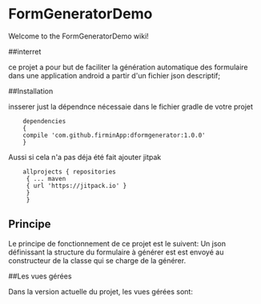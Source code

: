 # FormGeneratorDemo

Welcome to the FormGeneratorDemo wiki!

##interret

ce projet a pour but de faciliter la génération automatique des formulaire dans une application android a partir d'un fichier json descriptif;

##Installation

insserer just la dépendnce nécessaie dans le fichier gradle de votre projet

        dependencies 
        { 
        compile 'com.github.firminApp:dformgenerator:1.0.0' 
        }
Aussi si cela n'a pas déja été fait ajouter jitpak 
        
        allprojects { repositories
         { ... maven 
         { url 'https://jitpack.io' } 
         } 
         }
  ## Principe
  
  Le principe de fonctionnement de ce projet est le suivent:
  Un json définissant la structure du formulaire à générer est est envoyé au constructeur de la classe qui se charge de la générer.
  
 ##Les vues gérées
 
 Dans la version actuelle du projet, les vues  gérées sont:
 
